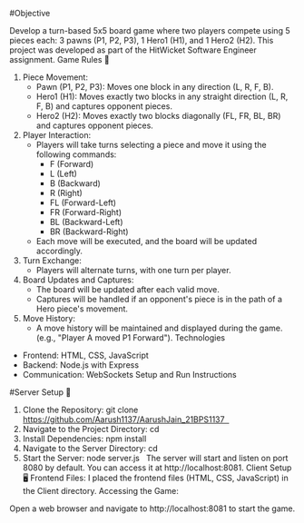 #Objective

Develop a turn-based 5x5 board game where two players compete using 5 pieces each: 3 pawns (P1, P2, P3), 1 Hero1 (H1), and 1 Hero2 (H2). This project was developed as part of the HitWicket Software Engineer assignment.
Game Rules 📜

1. Piece Movement:
    * Pawn (P1, P2, P3): Moves one block in any direction (L, R, F, B).
    * Hero1 (H1): Moves exactly two blocks in any straight direction (L, R, F, B) and captures opponent pieces.
    * Hero2 (H2): Moves exactly two blocks diagonally (FL, FR, BL, BR) and captures opponent pieces.
2. Player Interaction:
    * Players will take turns selecting a piece and move it using the following commands:
        * F (Forward)
        * L (Left)
        * B (Backward)
        * R (Right)
        * FL (Forward-Left)
        * FR (Forward-Right)
        * BL (Backward-Left)
        * BR (Backward-Right)
    * Each move will be executed, and the board will be updated accordingly.
3. Turn Exchange:
    * Players will alternate turns, with one turn per player.
4. Board Updates and Captures:
    * The board will be updated after each valid move.
    * Captures will be handled if an opponent's piece is in the path of a Hero piece's movement.
5. Move History:
    * A move history will be maintained and displayed during the game. (e.g., "Player A moved P1 Forward").
Technologies

* Frontend: HTML, CSS, JavaScript
* Backend: Node.js with Express
* Communication: WebSockets
Setup and Run Instructions

#Server Setup 🚀

1. Clone the Repository: git clone https://github.com/Aarush1137/AarushJain_21BPS1137  
2. Navigate to the Project Directory: cd <chess-game>  
3. Install Dependencies: npm install  
4. Navigate to the Server Directory: cd <server>  
5. Start the Server: node server.js  
The server will start and listen on port 8080 by default. You can access it at http://localhost:8081.
Client Setup 🖥️
Frontend Files:
I placed the frontend files (HTML, CSS, JavaScript) in the Client directory.
Accessing the Game:

Open a web browser and navigate to http://localhost:8081 to start the game.
